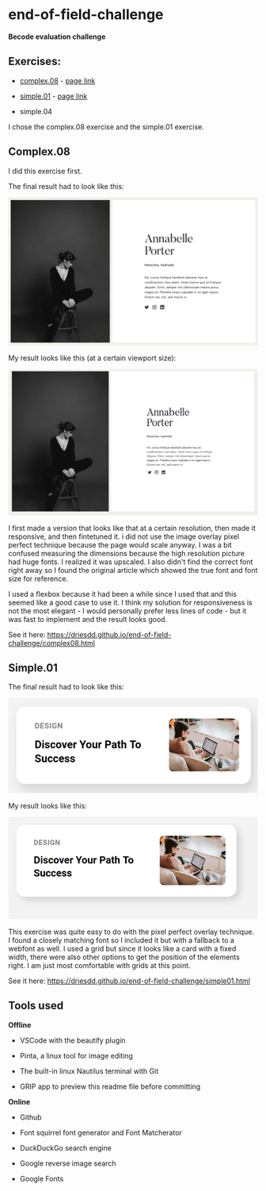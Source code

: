 end-of-field-challenge
=====================================

**Becode evaluation challenge**

Exercises:
----------

 - [complex.08](#complex.08) - [page link](https://driesdd.github.io/end-of-field-challenge/complex08.html)

 - [simple.01](#simple.01) - [page link](https://driesdd.github.io/end-of-field-challenge/simple01.html)

 - simple.04 

I chose the complex.08 exercise and the simple.01 exercise.

Complex.08
----------

I did this exercise first.

The final result had to look like this:

![Complex exercise example](img/complex.08.png)

My result looks like this (at a certain viewport size):

![Complex exercise example](img/8showoff.png)

I first made a version that looks like that at a certain resolution, then made it responsive, and then fintetuned it. i did not use the image overlay pixel perfect technique because the page would scale anyway. I was a bit confused measuring the dimensions because the high resolution picture had huge fonts. I realized it was upscaled. I also didn't find the correct font right away so I found the original article which showed the true font and font size for reference.

I used a flexbox because it had been a while since I used that and this seemed like a good case to use it. I think my solution for responsiveness is not the most elegant - I would personally prefer less lines of code - but it was fast to implement and the result looks good.

See it here: https://driesdd.github.io/end-of-field-challenge/complex08.html

Simple.01
----------

The final result had to look like this:

![Simple exercise example](img/interface.01.png)

My result looks like this:

![Complex exercise example](img/1showoff.png)

This exercise was quite easy to do with the pixel perfect overlay technique. I found a closely matching font so I included it but with a fallback to a webfont as well. I used a grid but since it looks like a card with a fixed width, there were also other options to get the position of the elements right. I am just most comfortable with grids at this point.

See it here: https://driesdd.github.io/end-of-field-challenge/simple01.html

Tools used
----------

**Offline**

 - VSCode with the beautify plugin

 - Pinta, a linux tool for image editing

 - The built-in linux Nautilus terminal with Git

 - GRIP app to preview this readme file before committing

 **Online**

 - Github

 - Font squirrel font generator and Font Matcherator

 - DuckDuckGo search engine

 - Google reverse image search

 - Google Fonts